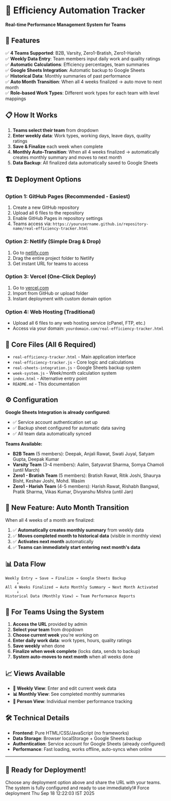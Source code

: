 # 🎯 Efficiency Automation Tracker

**Real-time Performance Management System for Teams**

## 🚀 **Features**

✅ **4 Teams Supported**: B2B, Varsity, Zero1-Bratish, Zero1-Harish  
✅ **Weekly Data Entry**: Team members input daily work and quality ratings  
✅ **Automatic Calculations**: Efficiency percentages, team summaries  
✅ **Google Sheets Integration**: Automatic backup to Google Sheets  
✅ **Historical Data**: Monthly summaries of past performance  
✅ **Auto Month Transition**: When all 4 weeks finalized → auto move to next month  
✅ **Role-based Work Types**: Different work types for each team with level mappings  

## 📋 **How It Works**

1. **Teams select their team** from dropdown
2. **Enter weekly data**: Work types, working days, leave days, quality ratings
3. **Save & Finalize** each week when complete
4. **Monthly Auto-Transition**: When all 4 weeks finalized → automatically creates monthly summary and moves to next month
5. **Data Backup**: All finalized data automatically saved to Google Sheets

## 🏗️ **Deployment Options**

### **Option 1: GitHub Pages (Recommended - Easiest)**
1. Create a new GitHub repository
2. Upload all 6 files to the repository
3. Enable GitHub Pages in repository settings
4. Teams access via: `https://yourusername.github.io/repository-name/real-efficiency-tracker.html`

### **Option 2: Netlify (Simple Drag & Drop)**
1. Go to [netlify.com](https://netlify.com)
2. Drag the entire project folder to Netlify
3. Get instant URL for teams to access

### **Option 3: Vercel (One-Click Deploy)**
1. Go to [vercel.com](https://vercel.com)
2. Import from GitHub or upload folder
3. Instant deployment with custom domain option

### **Option 4: Web Hosting (Traditional)**
- Upload all 6 files to any web hosting service (cPanel, FTP, etc.)
- Access via your domain: `yourdomain.com/real-efficiency-tracker.html`

## 📁 **Core Files (All 6 Required)**

- `real-efficiency-tracker.html` - Main application interface
- `real-efficiency-tracker.js` - Core logic and calculations  
- `real-sheets-integration.js` - Google Sheets backup system
- `week-system.js` - Week/month calculation system
- `index.html` - Alternative entry point
- `README.md` - This documentation

## ⚙️ **Configuration**

**Google Sheets Integration is already configured:**
- ✅ Service account authentication set up
- ✅ Backup sheet configured for automatic data saving
- ✅ All team data automatically synced

**Teams Available:**
- **B2B Team** (5 members): Deepak, Anjali Rawat, Swati Juyal, Satyam Gupta, Deepak Kumar
- **Varsity Team** (3-4 members): Aalim, Satyavrat Sharma, Somya Chamoli (until March)
- **Zero1 - Bratish Team** (5 members): Bratish Rawat, Ritik Joshi, Shaurya Bisht, Keshav Joshi, Mohd. Wasim
- **Zero1 - Harish Team** (4-5 members): Harish Rawat, Rishabh Bangwal, Pratik Sharma, Vikas Kumar, Divyanshu Mishra (until Jan)

## 🎉 **New Feature: Auto Month Transition**

When all 4 weeks of a month are finalized:
1. ✅ **Automatically creates monthly summary** from weekly data
2. ✅ **Moves completed month to historical data** (visible in monthly view)
3. ✅ **Activates next month** automatically
4. ✅ **Teams can immediately start entering next month's data**

## 📊 **Data Flow**

```
Weekly Entry → Save → Finalize → Google Sheets Backup
     ↓
All 4 Weeks Finalized → Auto Monthly Summary → Next Month Activated
     ↓
Historical Data (Monthly View) ← Team Performance Reports
```

## 🔧 **For Teams Using the System**

1. **Access the URL** provided by admin
2. **Select your team** from dropdown
3. **Choose current week** you're working on  
4. **Enter daily work data**: work types, hours, quality ratings
5. **Save weekly** when done
6. **Finalize when week complete** (locks data, sends to backup)
7. **System auto-moves to next month** when all weeks done

## 📈 **Views Available**

- **📅 Weekly View**: Enter and edit current week data
- **📊 Monthly View**: See completed monthly summaries  
- **👤 Person View**: Individual member performance tracking

## 🛠️ **Technical Details**

- **Frontend**: Pure HTML/CSS/JavaScript (no frameworks)
- **Data Storage**: Browser localStorage + Google Sheets backup
- **Authentication**: Service account for Google Sheets (already configured)
- **Performance**: Fast loading, works offline, auto-syncs when online

---

## 🚀 **Ready for Deployment!**

Choose any deployment option above and share the URL with your teams. The system is fully configured and ready to use immediately!# Force deployment Thu Sep 18 12:22:03 IST 2025

